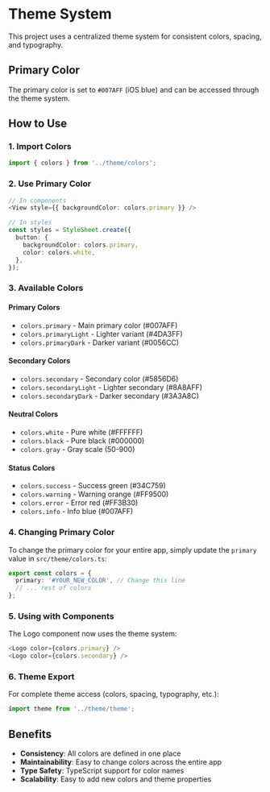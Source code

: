 # Theme System

This project uses a centralized theme system for consistent colors, spacing, and typography.

## Primary Color

The primary color is set to `#007AFF` (iOS blue) and can be accessed through the theme system.

## How to Use

### 1. Import Colors
```typescript
import { colors } from '../theme/colors';
```

### 2. Use Primary Color
```typescript
// In components
<View style={{ backgroundColor: colors.primary }} />

// In styles
const styles = StyleSheet.create({
  button: {
    backgroundColor: colors.primary,
    color: colors.white,
  },
});
```

### 3. Available Colors

#### Primary Colors
- `colors.primary` - Main primary color (#007AFF)
- `colors.primaryLight` - Lighter variant (#4DA3FF)
- `colors.primaryDark` - Darker variant (#0056CC)

#### Secondary Colors
- `colors.secondary` - Secondary color (#5856D6)
- `colors.secondaryLight` - Lighter secondary (#8A8AFF)
- `colors.secondaryDark` - Darker secondary (#3A3A8C)

#### Neutral Colors
- `colors.white` - Pure white (#FFFFFF)
- `colors.black` - Pure black (#000000)
- `colors.gray` - Gray scale (50-900)

#### Status Colors
- `colors.success` - Success green (#34C759)
- `colors.warning` - Warning orange (#FF9500)
- `colors.error` - Error red (#FF3B30)
- `colors.info` - Info blue (#007AFF)

### 4. Changing Primary Color

To change the primary color for your entire app, simply update the `primary` value in `src/theme/colors.ts`:

```typescript
export const colors = {
  primary: '#YOUR_NEW_COLOR', // Change this line
  // ... rest of colors
};
```

### 5. Using with Components

The Logo component now uses the theme system:
```typescript
<Logo color={colors.primary} />
<Logo color={colors.secondary} />
```

### 6. Theme Export

For complete theme access (colors, spacing, typography, etc.):
```typescript
import theme from '../theme/theme';
```

## Benefits

- **Consistency**: All colors are defined in one place
- **Maintainability**: Easy to change colors across the entire app
- **Type Safety**: TypeScript support for color names
- **Scalability**: Easy to add new colors and theme properties 